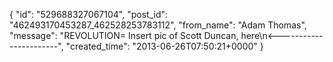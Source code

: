 {
   "id": "529688327067104",
   "post_id": "462493170453287_462528253783112",
   "from_name": "Adam Thomas",
   "message": "REVOLUTION= Insert pic of Scott Duncan,  here\n<-----------------------",
   "created_time": "2013-06-26T07:50:21+0000"
 }
